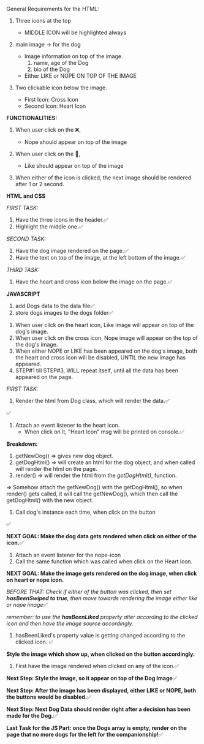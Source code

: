 General Requirements for the HTML:

1. Three icons at the top

   - MIDDLE ICON will be highlighted always

2. main image -> for the dog

   - Image information on top of the image.
     1. name, age of the Dog
     2. bio of the Dog
   - Either LIKE or NOPE ON TOP OF THE IMAGE

3. Two clickable icon below the image.
   - First Icon: Cross Icon
   - Second Icon: Heart Icon

**FUNCTIONALITIES:**

1. When user click on the ❌,

   - Nope should appear on top of the image

2. When user click on the 💖,

   - Like should appear on top of the image

3. When either of the icon is clicked, the next image should be rendered after 1 or 2 second.

<!-- BREAKDOWN -->

**HTML and CSS**

_FIRST TASK:_

1. Have the three icons in the header.✅
2. Highlight the middle one.✅

_SECOND TASK:_

1. Have the dog image rendered on the page.✅
2. Have the text on top of the image, at the left bottom of the image.✅

_THIRD TASK:_

1. Have the heart and cross icon below the image on the page.✅

**JAVASCRIPT**

1. add Dogs data to the data file✅
2. store dogs images to the dogs folder✅

<!-- HIGH LEVEL OVERVIEW FOR FUNCTIONALITY -->

1. When user click on the heart icon, Like image will appear on top of the dog's image.
2. When user click on the cross icon, Nope image will appear on the top of the dog's image.
3. When either NOPE or LIKE has been appeared on the dog's image, both the heart and cross icon will be disabled, UNTIL the new image has appeared.
4. STEP#1 till STEP#3, WILL repeat itself, until all the data has been appeared on the page.

_FIRST TASK:_

<!-- Render the html along with DOG container on the page, when the app starts. -->

1. Render the html from Dog class, which will render the data.✅

<!-- How to loop through data and render it dynamically using Dog Class. -->✅

1. Attach an event listener to the heart icon.
   - When click on it, "Heart Icon" msg will be printed on console.✅
     <!-- How to make the new Dog data render on the page, when click on the heart icon -->

**Breakdown:**

1.  getNewDog() => gives new dog object.
2.  getDogHtml() => will create an html for the dog object, and when called will render the html on the page.
3.  render() => will render the html from the _getDogHtml()_, function.

<!-- How, When, where to call the getNewDog() -->

=> Somehow attach the getNewDog() with the getDogHtml(), so when render() gets called, it will call the getNewDog(), which then call the getDogHtml() with the new object.

1. Call dog's instance each time, when click on the button

<!-- Return an empty object, when the array is empty -->✅

**NEXT GOAL: Make the dog data gets rendered when click on either of the icon.**✅

1. Attach an event listener for the nope-icon
2. Call the same function which was called when click on the Heart icon.

**NEXT GOAL: Make the image gets rendered on the dog image, when click on heart or nope icon.**

<!-- BREAKDOWN -->

*BEFORE THAT: Check if either of the button was clicked, then set **hasBeenSwiped to true**, then move towards rendering the image either like or nope image*✅

_remember: to use the **hasBeenLiked** property alter according to the clicked icon and then have the image source accordingly._

1. hasBeenLiked's property value is getting changed according to the clicked icon. ✅

**Style the image which show up, when clicked on the button accordingly.**

<!-- Breakdown -->

1. First have the image rendered when clicked on any of the icon.✅

**Next Step: Style the image, so it appear on top of the Dog Image**✅

**Next Step: After the image has been displayed, either LIKE or NOPE, both the buttons would be disabled.**✅

**Next Step: Next Dog Data should render right after a decision has been made for the Dog.**✅

**Last Task for the JS Part: once the Dogs array is empty, render on the page that no more dogs for the left for the companionship!**✅
